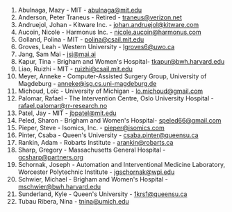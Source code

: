 <!-- PLEASE DO NOT EDIT THIS FILE: IT IS MAINTAINED BY THE ORGANIZERS BASED ON ACTUAL REGISTRATIONS -->

1. Abulnaga, Mazy - MIT - abulnaga@mit.edu
1. Anderson, Peter Traneus - Retired - traneus@verizon.net
1. Andruejol, Johan - Kitware Inc. - johan.andruejol@kitware.com
1. Aucoin, Nicole - Harmonus Inc. - nicole.aucoin@harmonus.com
1. Golland, Polina - MIT - polina@csail.mit.edu
1.  Groves, Leah - Western University - lgroves6@uwo.ca
1. Jang, Sam	Mai - jsj@mai.ai
1. Kapur, Tina - Brigham and Women's Hospital- tkapur@bwh.harvard.edu
1. Liao, Ruizhi - MIT - ruizhi@csail.mit.edu
1. Meyer, Anneke - Computer-Assisted Surgery Group, University of Magdeburg - anneke@isg.cs.uni-magdeburg.de
1. Michoud, Loïc - University of Michigan - lo.michoud@gmail.com
1. Palomar, Rafael - The Intervention Centre, Oslo University Hospital - rafael.palomar@rr-research.no
1. Patel, Jay - MIT - jbpatel@mit.edu
1. Peled, Sharon - Brigham and Women's Hospital- speled66@gmail.com
1. Pieper, Steve - Isomics, Inc. -  	pieper@isomics.com
1. Pinter, Csaba - Queen's University - csaba.pinter@queensu.ca
1. Rankin, Adam - Robarts Institute -	arankin@robarts.ca
1. Sharp, Gregory	- Massachusetts General Hospital - gcsharp@partners.org
1. Schornak, Joseph - Automation and Interventional Medicine Laboratory, Worcester Polytechnic Institute - jgschornak@wpi.edu
1. Schwier, Michael - Brigham and Women's Hospital - mschwier@bwh.harvard.edu
1. Sunderland, Kyle -	Queen's University - 1krs1@queensu.ca
1. Tubau Ribera, Nina - tnina@umich.edu
